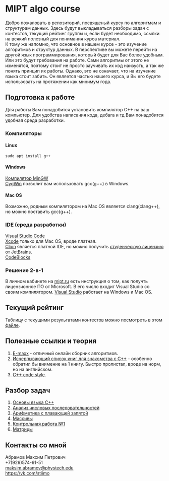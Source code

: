 # MIPT algo course
Добро пожаловать в репозиторий, посвященый курсу по алгоритмам и структурам данных. Здесь будут выкладываться разборы задач с контестов, текущий рейтинг группы и, если будет необходимо, ссылки на всякий полезный для понимания курса материал.<br>
К тому же напомню, что основное в нашем курсе - это изучение алгоритмов и структур данных. В перспективе вы можете перейти на другой язык программирования, который будет для Вас более удобным. Или это будут требования на работе. Сами алгоритмы от этого не изменятся, поэтому стоит не просто заучивать их код наизусть, а так же понять принцип их работы. Однако, это не означает, что на изучение языка стоит забить. Он является частью нашего курса, и Вы его будете использовать на протяжении как минимум года.<br>

## Подготовка к работе
Для работы Вам понадобится установить компилятор C++ на ваш компьютер. Для удобства написания кода, дебага и тд Вам понадобится удобная среда разработки. 

### Компиляторы
#### Linux
`sudo apt install g++`

#### Windows
[Компилятор MinGW](https://osdn.net/projects/mingw/releases/)<br>
[CygWin](https://cygwin.com/install.html) позволит вам использовать gcc(g++) в Windows. 

#### Mac OS
Возможно, родным компилятором на Mac OS является clang(clang++), но можно поставить gcc(g++).

### IDE (среда разработки)

[Visual Studio Code](https://code.visualstudio.com/#alt-downloads)<br>
[Xcode](https://developer.apple.com/xcode/) только для Mac OS, вроде платная.<br>
[Clion](https://www.jetbrains.com/clion/download/#section=linux) является платной IDE, но можно получить [студенческую лицензию](https://jetbrains.ru/students/classroom-licenses/free-classroom-licenses/) от JetBrains.<br> 
[CodeBlocks](http://www.codeblocks.org/downloads/binaries)

### Решение 2-в-1
В личном кабинете на [mipt.ru](https://mipt.ru) есть инструкция о том, как получть лицензионное ПО от Microsoft. В его число входит Visual Studio со своим компилятором. [Visual Studio](https://visualstudio.microsoft.com/vs/) работает на Windows и Mac OS.

## Текущий рейтинг
Таблицу с текущими результатами контестов можно посмотреть в этом [файле](Results.ipynb).

## Полезные ссылки и теория
1. [E-maxx](http://e-maxx.ru/algo/) - отличный онлайн сборник алгоритмов.
2. [Исчерпывающий список книг для знакомства с C++](https://tproger.ru/books/cpp-books-beginners/) - особенно обратил бы внимение на 1 книгу. Быстро пролистал, вроде на норм, но на английском.
3. [C++ code style](theory/cpp_code_style.md).
​
## Разбор задач
1. [Основы языка C++](solutions/lab4.md)
2. [Анализ числовых последовательностей](solutions/lab5.md)
3. [Арифметика с плавающей запятой](solutions/lab6.ipynb)
4. [Массивы](solutions/lab7.md)
5. [Контрольная работа №1](solutions/cw1.md)
6. [Матрицы](solutions/lab9.md)

## Контакты со мной
Абрамов Максим Петрович<br>
+7(929)574-91-51<br>
<a href="mailto:maksim.abramov@phystech.edu">maksim.abramov@phystech.edu</a><br>
<a href="https://vk.com/stiimo">https://vk.com/stiimo</a>
